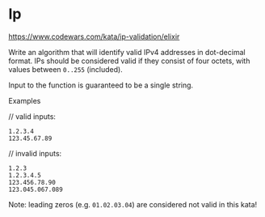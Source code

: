 # Ip

https://www.codewars.com/kata/ip-validation/elixir

Write an algorithm that will identify valid IPv4 addresses in dot-decimal format. IPs should be considered valid if they consist of four octets, with values between `0..255` (included).

Input to the function is guaranteed to be a single string.

Examples

// valid inputs:
```
1.2.3.4
123.45.67.89
```

// invalid inputs:
```
1.2.3
1.2.3.4.5
123.456.78.90
123.045.067.089
```
Note: leading zeros (e.g. `01.02.03.04`) are considered not valid in this kata!
